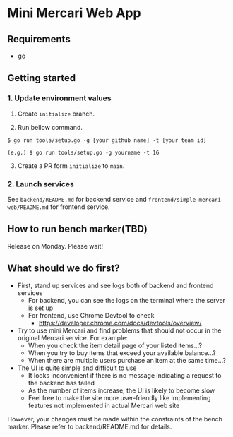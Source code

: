 # Mini Mercari Web App

## Requirements

* [go](https://go.dev/)

## Getting started

### 1. Update environment values

1. Create `initialize` branch.

2. Run bellow command.

```shell
$ go run tools/setup.go -g [your github name] -t [your team id]

(e.g.) $ go run tools/setup.go -g yourname -t 16
```

3. Create a PR form `initialize` to `main`.

### 2. Launch services

See `backend/README.md` for backend service and `frontend/simple-mercari-web/README.md` for frontend service.

## How to run bench marker(TBD)
Release on Monday. Please wait!

## What should we do first?

- First, stand up services and see logs both of backend and frontend services
  - For backend, you can see the logs on the terminal where the server is set up
  - For frontend, use Chrome Devtool to check
    - https://developer.chrome.com/docs/devtools/overview/
- Try to use mini Mercari and find problems that should not occur in the original Mercari service. For example:
  - When you check the item detail page of your listed items...?
  - When you try to buy items that exceed your available balance...?
  - When there are multiple users purchase an item at the same time...?
- The UI is quite simple and difficult to use
  - It looks inconvenient if there is no message indicating a request to the backend has failed
  - As the number of items increase, the UI is likely to become slow
  - Feel free to make the site more user-friendly like implementing features not implemented in actual Mercari web site

However, your changes must be made within the constraints of the bench marker. Please refer to backend/README.md for details.